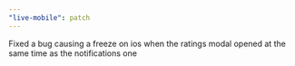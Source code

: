 ```yaml
---
"live-mobile": patch
---
```


Fixed a bug causing a freeze on ios when the ratings modal opened at the same time as the notifications one
